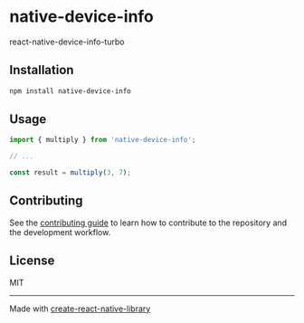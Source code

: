 # native-device-info

react-native-device-info-turbo

## Installation

```sh
npm install native-device-info
```

## Usage


```js
import { multiply } from 'native-device-info';

// ...

const result = multiply(3, 7);
```


## Contributing

See the [contributing guide](CONTRIBUTING.md) to learn how to contribute to the repository and the development workflow.

## License

MIT

---

Made with [create-react-native-library](https://github.com/callstack/react-native-builder-bob)
